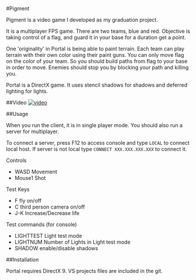 #Pigment

Pigment is a video game I developed as my graduation project. 

It is a multiplayer FPS game. There are two teams, blue and red. Objective is taking control of a flag, and guard it in your base for a duration get a point.

One 'originality' in Portal is being able to paint terrain. Each team can play terrain with their own color using their paint guns. You can only move flag on the color of your team. So you should build paths from flag to your base in order to move. Enemies should stop you by blocking your path and killing you.

Portal is a DirectX game. It uses stencil shadows for shadows and deferred lighting for lights. 

##Video
[![video](http://img.youtube.com/vi/Ks0NSFObpo4/0.jpg)](https://www.youtube.com/watch?v=Ks0NSFObpo4)

##Usage

When you run the client, it is in single player mode. You should also run a server for multiplayer.

To connect a server, press F12 to access console and type `LOCAL` to connect local host. If server is not local type `CONNECT XXX.XXX.XXX.XXX` to connect it. 

Controls

* WASD	Movement
* Mouse1	Shot

Test Keys

* F	fly on/off
* C	third person camera on/off
* J-K	Increase/Decrease life

Test commands (for console)

* LIGHTTEST	Light test mode
* LIGHTNUM	Number of Lights in Light test mode
* SHADOW		enable/disable shadows

##Installation

Portal requires DirectX 9. VS projects files are included in the git.
